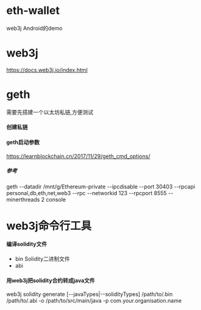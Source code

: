 # eth-wallet
web3j Android的demo
# web3j
https://docs.web3j.io/index.html
# geth
需要先搭建一个以太坊私链,方便测试
#### 创建私链

#### geth启动参数
https://learnblockchain.cn/2017/11/29/geth_cmd_options/ 
##### 参考
geth --datadir /mnt/g/Ethereum-private --ipcdisable --port 30403 --rpcapi personal,db,eth,net,web3 --rpc --networkid 123 --rpcport 8555 --minerthreads 2 console

# web3j命令行工具
#### 编译solidity文件

 - bin Solidity二进制文件
 - abi 
 
#### 用web3j把solidity合约转成java文件

web3j solidity generate [--javaTypes|--solidityTypes] /path/to/<smart-contract>.bin /path/to/<smart-contract>.abi -o /path/to/src/main/java -p com.your.organisation.name

 